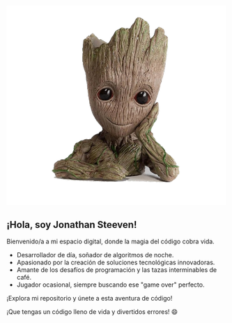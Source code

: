 ![Imagen decorativa de tu perfil](https://github.com/JonStn/JonStn/blob/main/Baby-Groot-Transparent.png?raw=true)
## ¡Hola, soy Jonathan Steeven!

Bienvenido/a a mi espacio digital, donde la magia del código cobra vida.

- Desarrollador de día, soñador de algoritmos de noche.
- Apasionado por la creación de soluciones tecnológicas innovadoras.
- Amante de los desafíos de programación y las tazas interminables de café.
- Jugador ocasional, siempre buscando ese "game over" perfecto.

¡Explora mi repositorio y únete a esta aventura de código!

¡Que tengas un código lleno de vida y divertidos errores! 😄
